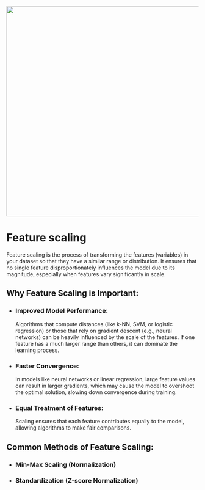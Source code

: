 <img style="margin-right: 30px " width="900" height="550" src="https://github.com/Tuhin4042/resource/blob/main/outlier.jpg">

# Feature scaling 
  Feature scaling is the process of transforming the features (variables) in your dataset so that they have a similar range or distribution. It ensures that no single feature disproportionately 
  influences the model due to its magnitude, especially when features vary significantly in scale.

## Why Feature Scaling is Important:

- ### Improved Model Performance:
   Algorithms that compute distances (like k-NN, SVM, or logistic regression) or those that rely on gradient descent (e.g., neural networks) can be heavily influenced by the scale of the features. 
   If one feature has a much larger range than others, it can dominate the learning process.
- ### Faster Convergence:
  In models like neural networks or linear regression, large feature values can result in larger gradients, which may cause the model to overshoot the optimal solution, slowing down convergence during training.
- ### Equal Treatment of Features:
  Scaling ensures that each feature contributes equally to the model, allowing algorithms to make fair comparisons.

## Common Methods of Feature Scaling:

- ### Min-Max Scaling (Normalization)
- ### Standardization (Z-score Normalization)



